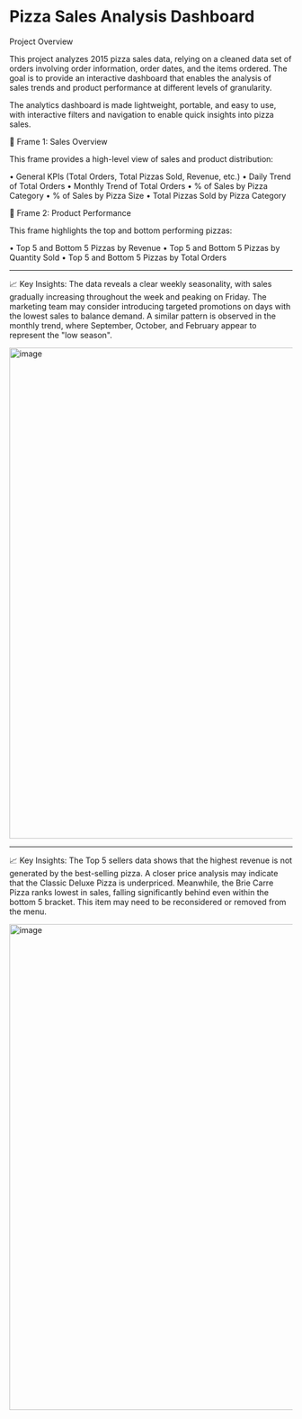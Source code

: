 # Pizza Sales Analysis Dashboard

Project Overview

This project analyzes 2015 pizza sales data, relying on a cleaned data set of orders involving order information, order dates, and the items ordered.
The goal is to provide an interactive dashboard that enables the analysis of sales trends and product performance at different levels of granularity.

The analytics dashboard is made lightweight, portable, and easy to use, with interactive filters and navigation to enable quick insights into pizza sales.

🔹 Frame 1: Sales Overview

This frame provides a high-level view of sales and product distribution:

• General KPIs (Total Orders, Total Pizzas Sold, Revenue, etc.)
• Daily Trend of Total Orders
• Monthly Trend of Total Orders
• % of Sales by Pizza Category
• % of Sales by Pizza Size
• Total Pizzas Sold by Pizza Category

🔹 Frame 2: Product Performance

This frame highlights the top and bottom performing pizzas:

• Top 5 and Bottom 5 Pizzas by Revenue
• Top 5 and Bottom 5 Pizzas by Quantity Sold
• Top 5 and Bottom 5 Pizzas by Total Orders

___

📈 Key Insights: The data reveals a clear weekly seasonality, with sales gradually increasing throughout the week and peaking on Friday. The marketing team may consider introducing targeted promotions on days with the lowest sales to balance demand. A similar pattern is observed in the monthly trend, where September, October, and February appear to represent the "low season".

<img width="1422" height="873" alt="image" src="https://github.com/user-attachments/assets/1b496602-6fa4-4666-b839-d0a5480a338d" />

___

📈 Key Insights: The Top 5 sellers data shows that the highest revenue is not generated by the best-selling pizza. A closer price analysis may indicate that the Classic Deluxe Pizza is underpriced. Meanwhile, the Brie Carre Pizza ranks lowest in sales, falling significantly behind even within the bottom 5 bracket. This item may need to be reconsidered or removed from the menu.

<img width="1395" height="864" alt="image" src="https://github.com/user-attachments/assets/ce637576-0b99-4863-9627-3915c2d31600" />

